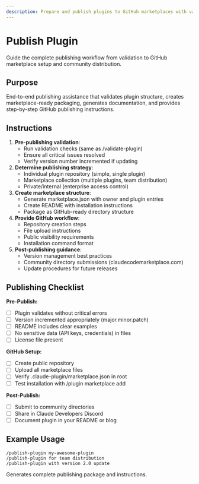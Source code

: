 ```yaml
---
description: Prepare and publish plugins to GitHub marketplaces with validation and distribution guidance
---
```


# Publish Plugin

Guide the complete publishing workflow from validation to GitHub marketplace setup and community distribution.

## Purpose

End-to-end publishing assistance that validates plugin structure, creates marketplace-ready packaging, generates documentation, and provides step-by-step GitHub publishing instructions.

## Instructions

1. **Pre-publishing validation**:
   - Run validation checks (same as /validate-plugin)
   - Ensure all critical issues resolved
   - Verify version number incremented if updating
2. **Determine publishing strategy**:
   - Individual plugin repository (simple, single plugin)
   - Marketplace collection (multiple plugins, team distribution)
   - Private/internal (enterprise access control)
3. **Create marketplace structure**:
   - Generate marketplace.json with owner and plugin entries
   - Create README with installation instructions
   - Package as GitHub-ready directory structure
4. **Provide GitHub workflow**:
   - Repository creation steps
   - File upload instructions
   - Public visibility requirements
   - Installation command format
5. **Post-publishing guidance**:
   - Version management best practices
   - Community directory submissions (claudecodemarketplace.com)
   - Update procedures for future releases

## Publishing Checklist

**Pre-Publish:**
- [ ] Plugin validates without critical errors
- [ ] Version incremented appropriately (major.minor.patch)
- [ ] README includes clear examples
- [ ] No sensitive data (API keys, credentials) in files
- [ ] License file present

**GitHub Setup:**
- [ ] Create public repository
- [ ] Upload all marketplace files
- [ ] Verify .claude-plugin/marketplace.json in root
- [ ] Test installation with /plugin marketplace add

**Post-Publish:**
- [ ] Submit to community directories
- [ ] Share in Claude Developers Discord
- [ ] Document plugin in your README or blog

## Example Usage

```
/publish-plugin my-awesome-plugin
/publish-plugin for team distribution
/publish-plugin with version 2.0 update
```

Generates complete publishing package and instructions.

